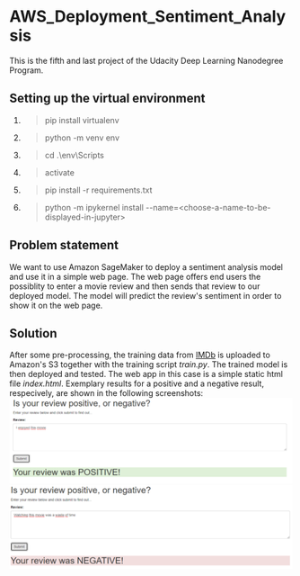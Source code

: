 # AWS_Deployment_Sentiment_Analysis
This is the fifth and last project of the Udacity Deep Learning Nanodegree Program.  

## Setting up the virtual environment

1. >pip install virtualenv
2. >python -m venv env
3. > cd .\env\Scripts
4. >activate
5. >pip install -r requirements.txt
6. >python -m ipykernel install --name=\<choose-a-name-to-be-displayed-in-jupyter\>

## Problem statement
We want to use Amazon SageMaker to deploy a sentiment analysis model and use it in a simple web page. The web page offers end users the possiblity to enter a movie review and then sends that review to our deployed model. The model will predict the review's sentiment in order to show it on the web page. 

## Solution
After some pre-processing, the training data from [IMDb](https://www.imdb.com/) is uploaded to Amazon's S3 together with the training script *train.py*. The trained model is then deployed and tested. The web app in this case is a simple static html file *index.html*. Exemplary results for a positive and a negative result, respecively, are shown in the following screenshots:
![Positive Review](/WebApp_Screenshot_1.png)
![Negative Review](/WebApp_Screenshot_2.png)
